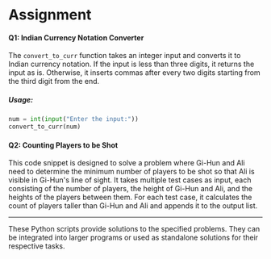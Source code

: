 # Assignment

#### Q1: Indian Currency Notation Converter

The `convert_to_curr` function takes an integer input and converts it to Indian currency notation. If the input is less than three digits, it returns the input as is. Otherwise, it inserts commas after every two digits starting from the third digit from the end.

##### Usage:
```python
num = int(input("Enter the input:"))
convert_to_curr(num)
```

#### Q2: Counting Players to be Shot

This code snippet is designed to solve a problem where Gi-Hun and Ali need to determine the minimum number of players to be shot so that Ali is visible in Gi-Hun's line of sight. It takes multiple test cases as input, each consisting of the number of players, the height of Gi-Hun and Ali, and the heights of the players between them. For each test case, it calculates the count of players taller than Gi-Hun and Ali and appends it to the output list.



---

These Python scripts provide solutions to the specified problems. They can be integrated into larger programs or used as standalone solutions for their respective tasks.
